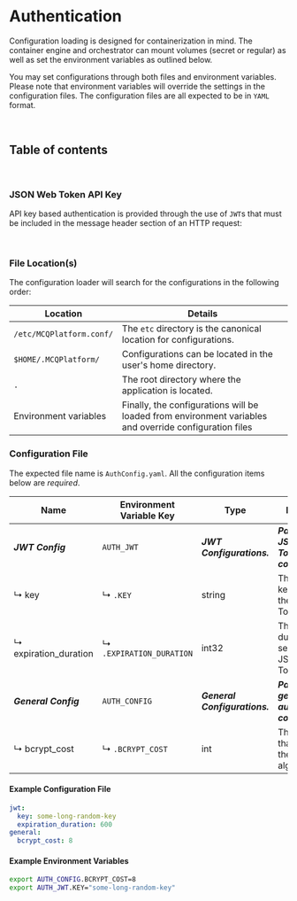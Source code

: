 # Authentication

Configuration loading is designed for containerization in mind. The container engine and orchestrator can mount volumes
(secret or regular) as well as set the environment variables as outlined below.

You may set configurations through both files and environment variables. Please note that environment variables will
override the settings in the configuration files. The configuration files are all expected to be in `YAML` format.

<br/>

## Table of contents


<br/>

### JSON Web Token API Key

API key based authentication is provided through the use of `JWT`s that must be included in the message header section of
an HTTP request:



<br/>

### File Location(s)

The configuration loader will search for the configurations in the following order:

| Location                 | Details                                                                                                |
|--------------------------|--------------------------------------------------------------------------------------------------------|
| `/etc/MCQPlatform.conf/` | The `etc` directory is the canonical location for configurations.                                      |
| `$HOME/.MCQPlatform/`    | Configurations can be located in the user's home directory.                                            |
| `.`                      | The root directory where the application is located.                                                   |
| Environment variables    | Finally, the configurations will be loaded from environment variables and override configuration files |

### Configuration File

The expected file name is `AuthConfig.yaml`. All the configuration items below are _required_.

| Name                  | Environment Variable Key | Type                          | Description                                                                                                          |
|-----------------------|--------------------------|-------------------------------|----------------------------------------------------------------------------------------------------------------------|
| **_JWT Config_**      | `AUTH_JWT`               | **_JWT Configurations._**     | **_Parent key for JSON Web Token configurations._**                                                                  |
| ↳ key                 | ↳ `.KEY`                 | string                        | The encryption key used for the JSON Web Token.                                                                      |
| ↳ expiration_duration | ↳ `.EXPIRATION_DURATION` | int32                         | The validity duration in seconds for the JSON Web Token.                                                             |
| **_General Config_**  | `AUTH_CONFIG `           | **_General Configurations._** | **_Parent key for general authentication configurations._**                                                          |
| ↳ bcrypt_cost         | ↳ `.BCRYPT_COST`         | int                           | The [cost](https://pkg.go.dev/golang.org/x/crypto/bcrypt#pkg-constants) value that is used for the BCrypt algorithm. |

#### Example Configuration File

```yaml
jwt:
  key: some-long-random-key
  expiration_duration: 600
general:
  bcrypt_cost: 8
```

#### Example Environment Variables

```bash
export AUTH_CONFIG.BCRYPT_COST=8
export AUTH_JWT.KEY="some-long-random-key"
```
